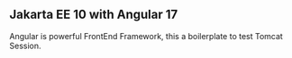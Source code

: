 ## Jakarta EE 10 with Angular 17

<p>
    Angular is powerful FrontEnd Framework, this a boilerplate to test Tomcat Session.
</p>